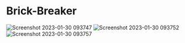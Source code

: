 # Brick-Breaker

![Screenshot 2023-01-30 093747](https://user-images.githubusercontent.com/63372032/215415824-823c6315-ac2c-48c0-9e4b-4fa286f00e78.png)
![Screenshot 2023-01-30 093752](https://user-images.githubusercontent.com/63372032/215415825-6da25e57-d3c0-4887-8ae5-819d59eb1187.png)
![Screenshot 2023-01-30 093757](https://user-images.githubusercontent.com/63372032/215415826-1e7d27d5-948c-41b5-a56e-1bc9135269f7.png)
